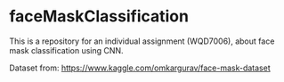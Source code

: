 # faceMaskClassification
This is a repository for an individual assignment (WQD7006), about face mask classification using CNN.

Dataset from: https://www.kaggle.com/omkargurav/face-mask-dataset
